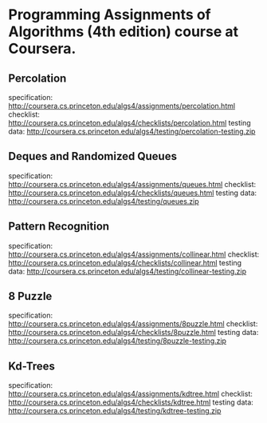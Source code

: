 # Programming Assignments of Algorithms (4th edition) course at Coursera.

## Percolation
specification: http://coursera.cs.princeton.edu/algs4/assignments/percolation.html
checklist: http://coursera.cs.princeton.edu/algs4/checklists/percolation.html
testing data: http://coursera.cs.princeton.edu/algs4/testing/percolation-testing.zip

## Deques and Randomized Queues
specification: http://coursera.cs.princeton.edu/algs4/assignments/queues.html
checklist: http://coursera.cs.princeton.edu/algs4/checklists/queues.html
testing data: http://coursera.cs.princeton.edu/algs4/testing/queues.zip

## Pattern Recognition
specification: http://coursera.cs.princeton.edu/algs4/assignments/collinear.html
checklist: http://coursera.cs.princeton.edu/algs4/checklists/collinear.html
testing data: http://coursera.cs.princeton.edu/algs4/testing/collinear-testing.zip

## 8 Puzzle
specification: http://coursera.cs.princeton.edu/algs4/assignments/8puzzle.html
checklist: http://coursera.cs.princeton.edu/algs4/checklists/8puzzle.html
testing data: http://coursera.cs.princeton.edu/algs4/testing/8puzzle-testing.zip

## Kd-Trees
specification: http://coursera.cs.princeton.edu/algs4/assignments/kdtree.html
checklist: http://coursera.cs.princeton.edu/algs4/checklists/kdtree.html
testing data: http://coursera.cs.princeton.edu/algs4/testing/kdtree-testing.zip
